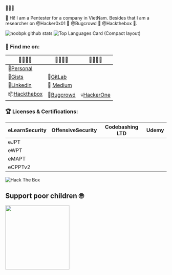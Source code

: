 🚀🚀🚀

👋 Hi! I am a Pentester for a company in VietNam. Besides that I am a researcher on @Hacker0x01 🌵 @Bugcrowd 🌵 @Hackthebox 🌵.

![noobpk github stats](https://github-readme-stats.vercel.app/api?username=noobpk&count_private=true&show_icons=true&include_all_commits=true&theme=dark)
![Top Languages Card (Compact layout)](https://github-readme-stats.vercel.app/api/top-langs/?username=noobpk&layout=compact&theme=dark)

### 🔖 Find me on:

|🌱🌱🌱🌱|🌾🌾🌾🌾|🎋🎋🎋🎋|
|---|---|---|
|🐾[Personal](http://noobpk.github.io)|   |   |
|🦑[Gists](https://gist.github.com/noobpk)|🦊[GitLab](https://gitlab.com/noobpk)|
|📁[Linkedin](https://www.linkedin.com/in/ltp-noobpk)|📝 [Medium](https://medium.com/@lethanhphuc.pk)|
|📦[Hackthebox](https://www.hackthebox.eu/profile/375639)|👾[Bugcrowd](https://bugcrowd.com/noobpk)|💀[HackerOne](https://hackerone.com/noobpk)|


### 🏆 Licenses & Certifications:

|eLearnSecurity|OffensiveSecurity|Codebashing LTD|Udemy|
|---|---|---|---|
|eJPT|   |   |   |
|eWPT|   |   |   |
|eMAPT|   |   |   |
|eCPPTv2|   |   |   |
<img src="http://www.hackthebox.eu/badge/image/375639" alt="Hack The Box">

## Support poor children 🤓
[<img src="https://user-images.githubusercontent.com/31820707/93345279-d1dfb480-f85c-11ea-8c36-f4d7db35a06b.png" width="200">](https://www.buymeacoffee.com/noobpk)
